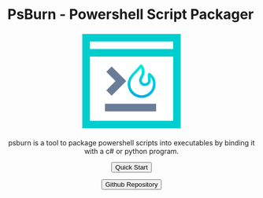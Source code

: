 # PsBurn - Powershell Script Packager

<p align="center">
  <img src="./images/favicon.png" width="200"  height="200"/>
</p>


<p align="center">psburn is a tool to package powershell scripts into executables by binding it with a c# or python program.</p>

<p align="center">
  <button class="md-button md-button--primary" onclick="location.href = 'gettingstarted/installations/';">Quick Start</button>
</p>

<p align="center">
  <button class="md-button" onclick="location.href = 'https://github.com/clitic/psburn';">Github Repository</button>
</p>
